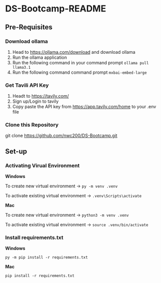 # DS-Bootcamp-README

## Pre-Requisites

### Download ollama
1) Head to https://ollama.com/download and download ollama
2) Run the ollama application
3) Run the following command in your command prompt `ollama pull llama3.1`
4) Run the following command command prompt `mxbai-embed-large`

### Get Tavili API Key
1) Headt to https://tavily.com/
2) Sign up/Login to tavily
3) Copy paste the API key from https://app.tavily.com/home to your .env file

### Clone this Repository
git clone https://github.com/nwc200/DS-Bootcamp.git

## Set-up
### Activating Virual Environment
**Windows**

To create new virtual environment -> `py -m venv .venv`

To activate existing virtual environment -> `.venv\Scripts\activate`

**Mac**

To create new virtual environment -> `python3 -m venv .venv`

To activate existing virtual environment -> `source .venv/bin/activate`

### Install requirements.txt
**Windows**

`py -m pip install -r requirements.txt`

**Mac**

`pip install -r requirements.txt`
